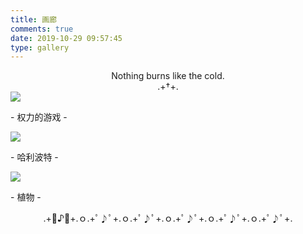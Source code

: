 ```yaml
---
title: 画廊
comments: true
date: 2019-10-29 09:57:45
type: gallery
---
```

<center>Nothing burns like the cold.</center>
<center>.+†+.</center>
<div class="gallery-page">
    <div class="gallery-list">
        <div class="gallery-column">
            <div class="gallery-item">
                <a href="Game-of-Thrones"><img src="https://cdn.jsdelivr.net/gh/XuxuGood/cdn/blogImages/gallery/雪诺火吻大婚.jpg">
                </a>
                <p>- 权力的游戏 -</p>
            </div>
        </div>
        <div class="gallery-column">
            <div class="gallery-item">
                <a href="Harry-Potter"><img src="https://cdn.jsdelivr.net/gh/XuxuGood/cdn/blogImages/gallery/哈利波特.jpg">
                </a>
                <p>- 哈利波特 -</p>
            </div>
        </div>
        <div class="gallery-column">
            <div class="gallery-item">
                <a href="Plant"><img src="https://cdn.jsdelivr.net/gh/XuxuGood/cdn/blogImages/gallery/蒲公英.jpg">
                </a>
                <p>- 植物 -</p>
            </div>
        </div>
    </div>
</div>
<center>.+ﾟ♪ﾟ+.ｏ.+ﾟ♪ﾟ+.ｏ.+ﾟ♪ﾟ+.ｏ.+ﾟ♪ﾟ+.ｏ.+ﾟ♪ﾟ+.ｏ.+ﾟ♪ﾟ+.</center>
